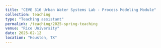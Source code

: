 ```yaml
---
title: "CEVE 316 Urban Water Systems Lab ‑ Process Modeling Module"
collection: teaching
type: "Teaching assistant"
permalink: /teaching/2025-spring-teaching
venue: "Rice University"
date: 2025-02-12
location: "Houston, TX"
---
```

